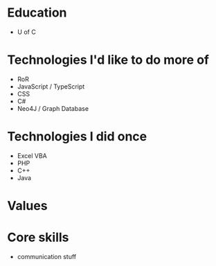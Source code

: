 # Education
- U of C

# Technologies I'd like to do more of
- RoR
- JavaScript / TypeScript
- CSS
- C#
- Neo4J / Graph Database

# Technologies I did once
- Excel VBA
- PHP
- C++
- Java

# Values

# Core skills
- communication stuff
